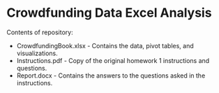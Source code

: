 # Crowdfunding Data Excel Analysis

Contents of repository:
- CrowdfundingBook.xlsx - Contains the data, pivot tables, and visualizations.
- Instructions.pdf - Copy of the original homework 1 instructions and questions.
- Report.docx - Contains the answers to the questions asked in the instructions.

